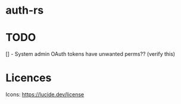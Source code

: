 # auth-rs

# TODO

[] - System admin OAuth tokens have unwanted perms?? (verify this)

# Licences

Icons: <https://lucide.dev/license>
